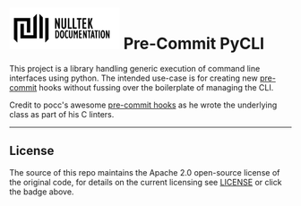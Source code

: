 # ![NullTek Documentation](https://raw.githubusercontent.com/CreatingNull/NullTek-Assets/main/img/logo/NullTekDocumentationLogo.png) Pre-Commit PyCLI

This project is a library handling generic execution of command line interfaces using python.
The intended use-case is for creating new [pre-commit](https://pre-commit.com) hooks without fussing over the boilerplate of managing the CLI.

Credit to pocc's awesome [pre-commit hooks](https://github.com/pocc/pre-commit-hooks) as he wrote the underlying class as part of his C linters.

---

## License

The source of this repo maintains the Apache 2.0 open-source license of the original code, for details on the current licensing see [LICENSE](https://github.com/CreatingNull/Pre-Commit-PyCLI/blob/master/LICENSE) or click the badge above.
